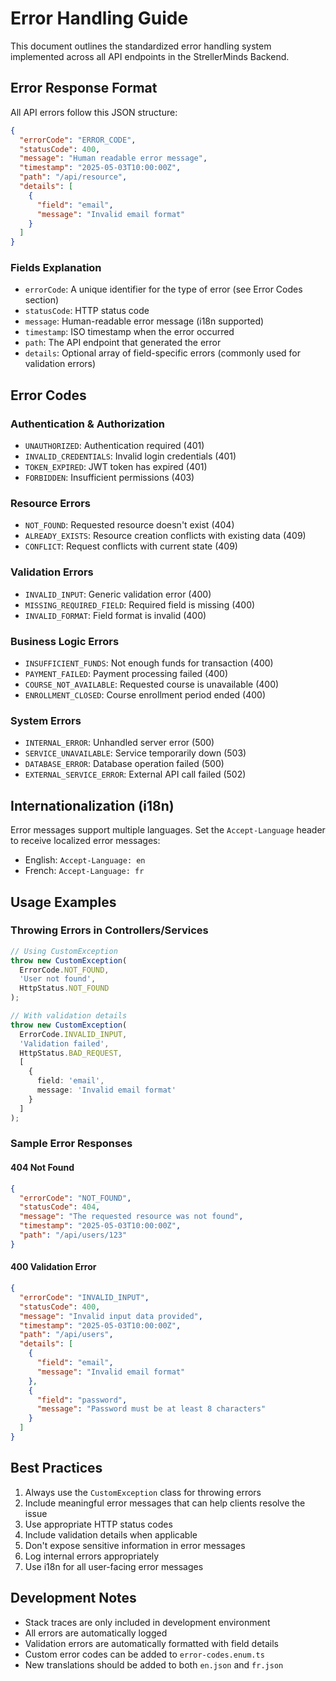 # Error Handling Guide

This document outlines the standardized error handling system implemented across all API endpoints in the StrellerMinds Backend.

## Error Response Format

All API errors follow this JSON structure:

```json
{
  "errorCode": "ERROR_CODE",
  "statusCode": 400,
  "message": "Human readable error message",
  "timestamp": "2025-05-03T10:00:00Z",
  "path": "/api/resource",
  "details": [
    {
      "field": "email",
      "message": "Invalid email format"
    }
  ]
}
```

### Fields Explanation

- `errorCode`: A unique identifier for the type of error (see Error Codes section)
- `statusCode`: HTTP status code
- `message`: Human-readable error message (i18n supported)
- `timestamp`: ISO timestamp when the error occurred
- `path`: The API endpoint that generated the error
- `details`: Optional array of field-specific errors (commonly used for validation errors)

## Error Codes

### Authentication & Authorization
- `UNAUTHORIZED`: Authentication required (401)
- `INVALID_CREDENTIALS`: Invalid login credentials (401)
- `TOKEN_EXPIRED`: JWT token has expired (401)
- `FORBIDDEN`: Insufficient permissions (403)

### Resource Errors
- `NOT_FOUND`: Requested resource doesn't exist (404)
- `ALREADY_EXISTS`: Resource creation conflicts with existing data (409)
- `CONFLICT`: Request conflicts with current state (409)

### Validation Errors
- `INVALID_INPUT`: Generic validation error (400)
- `MISSING_REQUIRED_FIELD`: Required field is missing (400)
- `INVALID_FORMAT`: Field format is invalid (400)

### Business Logic Errors
- `INSUFFICIENT_FUNDS`: Not enough funds for transaction (400)
- `PAYMENT_FAILED`: Payment processing failed (400)
- `COURSE_NOT_AVAILABLE`: Requested course is unavailable (400)
- `ENROLLMENT_CLOSED`: Course enrollment period ended (400)

### System Errors
- `INTERNAL_ERROR`: Unhandled server error (500)
- `SERVICE_UNAVAILABLE`: Service temporarily down (503)
- `DATABASE_ERROR`: Database operation failed (500)
- `EXTERNAL_SERVICE_ERROR`: External API call failed (502)

## Internationalization (i18n)

Error messages support multiple languages. Set the `Accept-Language` header to receive localized error messages:

- English: `Accept-Language: en`
- French: `Accept-Language: fr`

## Usage Examples

### Throwing Errors in Controllers/Services

```typescript
// Using CustomException
throw new CustomException(
  ErrorCode.NOT_FOUND,
  'User not found',
  HttpStatus.NOT_FOUND
);

// With validation details
throw new CustomException(
  ErrorCode.INVALID_INPUT,
  'Validation failed',
  HttpStatus.BAD_REQUEST,
  [
    {
      field: 'email',
      message: 'Invalid email format'
    }
  ]
);
```

### Sample Error Responses

#### 404 Not Found
```json
{
  "errorCode": "NOT_FOUND",
  "statusCode": 404,
  "message": "The requested resource was not found",
  "timestamp": "2025-05-03T10:00:00Z",
  "path": "/api/users/123"
}
```

#### 400 Validation Error
```json
{
  "errorCode": "INVALID_INPUT",
  "statusCode": 400,
  "message": "Invalid input data provided",
  "timestamp": "2025-05-03T10:00:00Z",
  "path": "/api/users",
  "details": [
    {
      "field": "email",
      "message": "Invalid email format"
    },
    {
      "field": "password",
      "message": "Password must be at least 8 characters"
    }
  ]
}
```

## Best Practices

1. Always use the `CustomException` class for throwing errors
2. Include meaningful error messages that can help clients resolve the issue
3. Use appropriate HTTP status codes
4. Include validation details when applicable
5. Don't expose sensitive information in error messages
6. Log internal errors appropriately
7. Use i18n for all user-facing error messages

## Development Notes

- Stack traces are only included in development environment
- All errors are automatically logged
- Validation errors are automatically formatted with field details
- Custom error codes can be added to `error-codes.enum.ts`
- New translations should be added to both `en.json` and `fr.json`